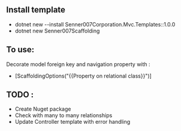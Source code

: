 ## Install template
- dotnet new --install Senner007Corporation.Mvc.Templates::1.0.0
- dotnet new Senner007Scaffolding

## To use:
Decorate model foreign key and navigation property with :
- [ScaffoldingOptions("{{Property on relational class}}")]

## TODO :
- Create Nuget package
- Check with many to many relationships
- Update Controller template with error handling 